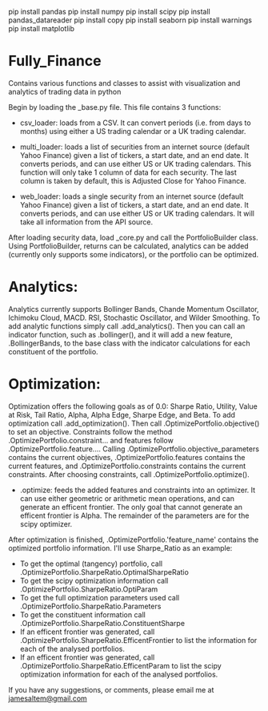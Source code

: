 pip install pandas
pip install numpy
pip install scipy
pip install pandas_datareader
pip install copy
pip install seaborn
pip install warnings
pip install matplotlib



# Fully_Finance
Contains various functions and classes to assist with visualization and analytics of trading data in python

Begin by loading the _base.py file. This file contains 3 functions:
* csv_loader: loads from a CSV. It can convert periods (i.e. from days to months) using either a US trading calendar or a UK trading calendar.

* multi_loader: loads a list of securities from an internet source (default Yahoo Finance) given a list of tickers, a start date, and an end date. It converts periods, and can use either US or UK trading calendars. This function will only take 1 column of data for each security. The last column is taken by default, this is Adjusted Close for Yahoo Finance.

* web_loader: loads a single security from an internet source (default Yahoo Finance) given a list of tickers, a start date, and an end date. It converts periods, and can use either US or UK trading calendars. It will take all information from the API source.

After loading security data, load _core.py and call the PortfolioBuilder class.
Using PortfolioBuilder, returns can be calculated, analytics can be added (currently only supports some indicators), or the portfolio can be optimized.

# Analytics:
Analytics currently supports Bollinger Bands, Chande Momentum Oscillator, Ichimoku Cloud, MACD. RSI, Stochastic Oscillator, and Wilder Smoothing.
To add analytic functions simply call .add_analytics(). Then you can call an indicator function, such as .bollinger(), and it will add a new feature, .BollingerBands,
to the base class with the indicator calculations for each constituent of the portfolio.

# Optimization:
Optimization offers the following goals as of 0.0: Sharpe Ratio, Utility, Value at Risk, Tail Ratio, Alpha, Alpha Edge, Sharpe Edge, and Beta.
To add optimization call .add_optimization(). Then call .OptimizePortfolio.objective() to set an objective. Constraints follow the method .OptimizePortfolio.constraint...
and features follow .OptimizePortfolio.feature.... Calling .OptimizePortfolio.objective_parameters contains the current objectives, .OptimizePortfolio.features
contains the current features, and .OptimizePortfolio.constraints contains the current constraints. After choosing constraints, call .OptimizePortfolio.optimize().
* .optimize: feeds the added features and constraints into an optimizer. It can use either geometric or arithmetic mean operations, and can generate an efficent frontier. The only goal that cannot generate an efficent frontier is Alpha. The remainder of the parameters are for the scipy optimizer.

After optimization is finished, .OptimizePortfolio.'feature_name' contains the optimized portfolio information. I'll use Sharpe_Ratio as an example:
* To get the optimal (tangency) portfolio, call .OptimizePortfolio.SharpeRatio.OptimalSharpeRatio
* To get the scipy optimization information call .OptimizePortfolio.SharpeRatio.OptiParam
* To get the full optimization parameters used call .OptimizePortfolio.SharpeRatio.Parameters
* To get the constituent information call .OptimizePortfolio.SharpeRatio.ConstituentSharpe
* If an efficent frontier was generated, call .OptimizePortfolio.SharpeRatio.EfficentFrontier to list the information for each of the analysed portfolios.
* If an efficent frontier was generated, call .OptimizePortfolio.SharpeRatio.EfficentParam to list the scipy optimization information for each of the analysed portfolios.

If you have any suggestions, or comments, please email me at jamesaltem@gmail.com
